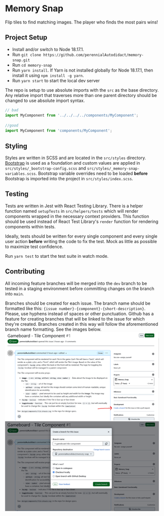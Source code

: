 # Memory Snap
Flip tiles to find matching images. The player who finds the most pairs wins!

## Project Setup
- Install and/or switch to Node 18.17.1. 
- Run `git clone https://github.com/perennialAutodidact/memory-snap.git`
- Run `cd memory-snap`
- Run `yarn install`. If Yarn is not installed globally for Node 18.17.1, then install it using `npm install -g yarn`.
- Run `yarn start` to start the local dev server

The repo is setup to use absolute imports with the `src` as the base directory.
Any relative import that traverses more than one parent directory should be
changed to use absolute import syntax.

```javascript
// bad
import MyComponent from '../../../../components/MyComponent';

//good
import MyComponent from 'components/MyComponent';
```

## Styling
Styles are written in SCSS and are located in the `src/styles` directory.
[Bootstrap](https://getbootstrap.com/docs/5.0/getting-started/introduction/) is used as a foundation and custom values are applied in
`src/styles/_bootstrap-config.scss` and
`src/styles/_memory-snap-variables.scss`. Bootstrap variable overrides need to
be loaded **before** Bootstrap is imported into the project in
`src/styles/index.scss`.

## Testing
Tests are written in Jest with React Testing Library. There is a helper
function named `setupTests` in `src/helpers/tests` which will render
 components
wrapped in the necessary context providers. This function should be
 used
instead of React Test Library's `render` function for rendering  components
within tests.

Ideally, tests should be written for every single component and every single
user action **before** writing the code to fix the test. Mock as little as
possible to maximize test confidence. 

Run `yarn test` to start the test suite in watch mode.

## Contributing
All incoming feature branches will be merged into the `dev` branch to be tested in a staging environment before committing changes on the branch into `main`. 

Branches should be created for each issue. The branch name should be formatted like this: `{issue number}-{component}-{short-description}`. Please, use hyphens instead of spaces or other punctuation. Github has a feature for creating branches that will be linked to the issue for which they're created. Branches created in this way will follow the aforementioned branch name formatting. See the images below.
![image](design/readmeImages/contributing_create_branch.png)
![image](design/readmeImages/contributing_create_branch_2.png)

